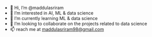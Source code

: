 - 👋 Hi, I’m @maddulasriram
- 👀 I’m interested in AI, ML & data science
- 🌱 I’m currently learning ML & data science
- 💞️ I’m looking to collaborate on the projects related to data science
- 📫 reach me at maddulasriram98@gmail.com

<!---
maddulasriram/maddulasriram is a ✨ special ✨ repository because its `README.md` (this file) appears on your GitHub profile.
You can click the Preview link to take a look at your changes.
--->
